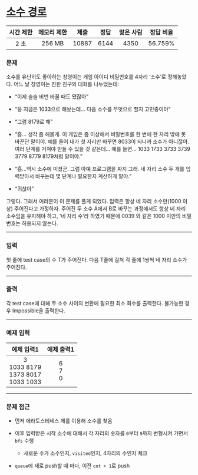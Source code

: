 # [소수 경로](https://www.acmicpc.net/problem/1963)

<div align = center>

| 시간 제한 | 메모리 제한 | 제출  | 정답  | 맞은 사람 | 정답 비율 |
| :-------: | :---------: | :---: | :---: | :-------: | :-------: |
|   2 초    |   256 MB    | 10887 | 6144  |   4350    |  56.759%  |

</div>

### 문제

소수를 유난히도 좋아하는 창영이는 게임 아이디 비밀번호를 4자리 ‘소수’로 정해놓았다. 어느 날 창영이는 친한 친구와 대화를 나누었는데:

  - “이제 슬슬 비번 바꿀 때도 됐잖아”

  - “응 지금은 1033으로 해놨는데... 다음 소수를 무엇으로 할지 고민중이야"

  - “그럼 8179로 해”

  - “흠... 생각 좀 해볼게. 이 게임은 좀 이상해서 비밀번호를 한 번에 한 자리 밖에 못 바꾼단 말이야. 예를 들어 내가 첫 자리만 바꾸면 8033이 되니까 소수가 아니잖아. 여러 단계를 거쳐야 만들 수 있을 것 같은데... 예를 들면... 1033 1733 3733 3739 3779 8779 8179처럼 말이야.”

  - “흠...역시 소수에 미쳤군. 그럼 아예 프로그램을 짜지 그래. 네 자리 소수 두 개를 입력받아서 바꾸는데 몇 단계나 필요한지 계산하게 말야.”

  - “귀찮아”

그렇다. 그래서 여러분이 이 문제를 풀게 되었다. 입력은 항상 네 자리 소수만(1000 이상) 주어진다고 가정하자. 주어진 두 소수 A에서 B로 바꾸는 과정에서도 항상 네 자리 소수임을 유지해야 하고, ‘네 자리 수’라 하였기 때문에 0039 와 같은 1000 미만의 비밀번호는 허용되지 않는다.

---

### 입력

첫 줄에 test case의 수 T가 주어진다. 다음 T줄에 걸쳐 각 줄에 1쌍씩 네 자리 소수가 주어진다.

---

### 출력

각 test case에 대해 두 소수 사이의 변환에 필요한 최소 회수를 출력한다. 불가능한 경우 Impossible을 출력한다.

---

### 예제 입력

|                 예제 입력1                  |  예제 출력1   |
| :-----------------------------------------: | :-----------: |
| 3<br/>1033 8179<br/>1373 8017<br/>1033 1033 | 6<br/>7<br/>0 |

---

### 문제 접근

  - 먼저 에라토스테네스 체를 이용해 소수를 찾음

  - 이후 입력받은 시작 소수에 대해서 각 자리의 숫자를 `0`부터 `9`까지 변형시켜 가면서 `bfs` 수행
  
    - 새로운 수가 소수인지, `visited`인지, 4자리의 수인지 체크

  - `queue`에 새로 push할 때 마다, 이전 `cnt + 1`로 push